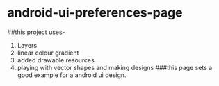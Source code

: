 # android-ui-preferences-page
##this project uses-
1. Layers
2. linear colour gradient
3. added drawable resources
3. playing with vector shapes and making designs
###this page sets a good example for a android ui design.
